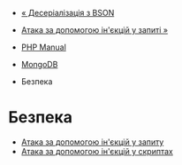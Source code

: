 - [« Десеріалізація з BSON](mongodb.persistence.deserialization.md)
- [Атака за допомогою ін'єкцій у запиті
»](mongodb.security.request_injection.md)

- [PHP Manual](index.md)
- [MongoDB](set.mongodb.md)
- Безпека

# Безпека

- [Атака за допомогою ін'єкцій у
запиту](mongodb.security.request_injection.md)
- [Атака за допомогою ін'єкцій у
скриптах](mongodb.security.script_injection.md)
